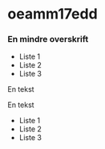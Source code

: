 # oeamm17edd


### En mindre overskrift 


+ Liste 1 
+ Liste 2
+ Liste 3

En tekst 

En tekst

+ Liste 1
+ Liste 2
+ Liste 3
